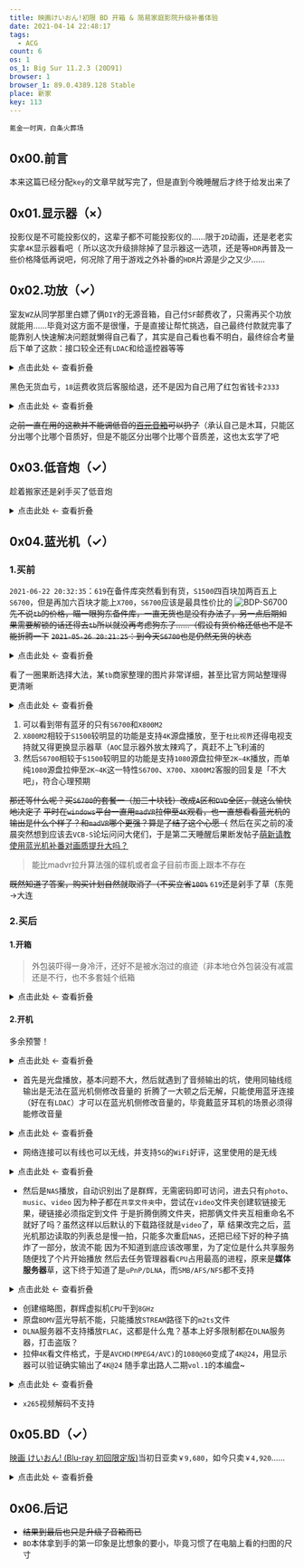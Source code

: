 ```yaml
---
title: 映画けいおん!初限 BD 开箱 & 简易家庭影院升级补番体验
date: 2021-04-14 22:48:17
tags:
  - ACG
count: 6
os: 1
os_1: Big Sur 11.2.3 (20D91)
browser: 1
browser_1: 89.0.4389.128 Stable
place: 新家
key: 113
---
```

    氪金一时爽，白条火葬场
<!-- more -->
## 0x00.前言
本来这篇已经分配`key`的文章早就写完了，但是直到今晚睡醒后才终于给发出来了

## 0x01.显示器（×）
投影仪是不可能投影仪的，这辈子都不可能投影仪的……限于`2D`动画，还是老老实实拿`4K`显示器看吧（
所以这次升级排除掉了显示器这一选项，还是等`HDR`再普及一些价格降低再说吧，何况除了用于游戏之外补番的`HDR`片源是少之又少……

## 0x02.功放（✓）
室友`WZ`从同学那里白嫖了俩`DIY`的无源音箱，自己付`SF`邮费收了，只需再买个功放就能用……毕竟对这方面不是很懂，于是直接让帮忙挑选，自己最终付款就完事了
能靠别人快速解决问题就懒得自己看了，其实是自己看也看不明白，最终综合考量后下单了这款：接口较全还有`LDAC`和给遥控器等等

<details><summary>点击此处 ← 查看折叠</summary>

![520.06](https://i1.yuangezhizao.cn/macOS/QQ20210414-230425@2x.png!webp)

</details>

黑色无货血亏，`18`运费收货后客服给退，还不是因为自己用了红包省钱卡`2333`

<details><summary>点击此处 ← 查看折叠</summary>

![淘金币终于派上用场了](https://i1.yuangezhizao.cn/macOS/QQ20210414-230552@2x.png!webp)

`2021-07-14 19:54:24`：近期发现降价一百多？
![398](https://i1.yuangezhizao.cn/Redmi-K20Pro/Screenshot_2021-07-14-19-51-32-129_com.taobao.tao.jpg!webp)
![](https://i1.yuangezhizao.cn/Redmi-K20Pro/Screenshot_2021-07-14-19-49-31-017_com.taobao.tao.jpg!webp)

</details>

~~之前一直在用的这款并不能调低音的[百元音箱](../Windows/desktop.html#详情)可以扔了~~（承认自己是木耳，只能区分出哪个比哪个音质好，但是不能区分出哪个比哪个音质差，这也太玄学了吧

## 0x03.低音炮（✓）
趁着搬家还是剁手买了低音炮
<details><summary>点击此处 ← 查看折叠</summary>

![低音炮](https://i1.yuangezhizao.cn/macOS/20210808231213.png!webp)

氪金当月正巧赶上`7.17~7.19`天喵造物节，还能便宜`20`块钱，于是联系客服后立即确认收货并好评就给返了（人工价保草
![403.46](https://i1.yuangezhizao.cn/macOS/QQ20210808-231335@2x.png!webp)

</details>

## 0x04.蓝光机（✓）
### 1.买前
`2021-06-22 20:32:35`：`619`在备件库突然看到有货，`S1500`四百块加两百五上`S6700`，但是再加六百块才能上`X700`，`S6700`应该是最具性价比的
![BDP-S6700](https://i1.yuangezhizao.cn/macOS/20210622203602.png!webp)
~~先不说`tb`的价格，瞄一眼狗东备件库，一直无货也是没有办法了，另一点后期如果需要解锁的话还得去`tb`所以就没再考虑狗东了……（假设有货价格还低也不是不能折腾一下~~
~~`2021-05-26 20:21:25`：到今天`S6700`也是仍然无货的状态~~

<details><summary>点击此处 ← 查看折叠</summary>

![619](https://i1.yuangezhizao.cn/Redmi-K20Pro/Screenshot_2021-06-22-20-39-11-896_com.jingdong.a.jpg!webp)
![狗东备件库](https://i1.yuangezhizao.cn/Redmi-K20Pro/Screenshot_2021-04-14-23-22-15-308_com.jingdong.a.jpg!webp)

</details>

看了一圈果断选择大法，某`tb`商家整理的图片非常详细，甚至比官方网站整理得更清晰

<details><summary>点击此处 ← 查看折叠</summary>

![对比表格](https://i1.yuangezhizao.cn/macOS/QQ20210414-231908@2x.png!webp)

</details>

1. 可以看到带有蓝牙的只有`S6700`和`X800M2`
2. `X800M2`相较于`S1500`较明显的功能是支持`4K`源盘播放，至于`杜比视界`还得电视支持就又得更换显示器草（`AOC`显示器外放太辣鸡了，真赶不上飞利浦的
3. 然后`S6700`相较于`S1500`较明显的功能是支持`1080`源盘拉伸至`2K~4K`播放，而单纯`1080`源盘拉伸至`2K~4K`这一特性`S6700`、`X700`、`X800M2`客服的回复是「不大吧」，符合心理预期

~~那还等什么呢？买`S6700`的套餐一（加三十块钱）改成`A`区和`DVD`全区，就这么愉快地决定了~~
~~平时在`windows`平台一直用`madVR`拉伸至`4K`观看，也一直想看看蓝光机的输出是什么个样子？和`madVR`哪个更强？算是了结了这个心愿（~~
然后在买之前的凌晨突然想到应该去`VCB-S`论坛问问大佬们，于是第二天睡醒后果断发帖子[萌新请教使用蓝光机补番对画质提升大吗？](https://web.archive.org/web/20210526122613/https://bbs.vcb-s.com/forum.php?mod=viewthread&tid=7571&page=1)
> 能比madvr拉升算法强的碟机或者盒子目前市面上跟本不存在

~~既然知道了答案，购买计划自然就取消了（不买立省`100%`~~
`619`还是剁手了草（东莞→大连

### 2.买后
#### 1.开箱
> 外包装吓得一身冷汗，还好不是被水泡过的痕迹（非本地仓外包装没有减震还是不行，也不多套娃个纸箱

<details><summary>点击此处 ← 查看折叠</summary>

![包装正面](https://i1.yuangezhizao.cn/Redmi-K20Pro/IMG_20210622_110651.jpg!view)
![包装左面](https://i1.yuangezhizao.cn/Redmi-K20Pro/IMG_20210622_110802.jpg!view)

没错，又是盯备件库捡漏
![包装上面](https://i1.yuangezhizao.cn/Redmi-K20Pro/IMG_20210622_110835.jpg!view)

`12V`电源
![电源](https://i1.yuangezhizao.cn/Redmi-K20Pro/IMG_20210622_111101.jpg!view)

自己有`HDMI`线，就没拆
![HDMI](https://i1.yuangezhizao.cn/Redmi-K20Pro/IMG_20210622_111117.jpg!view)
![本体前面](https://i1.yuangezhizao.cn/Redmi-K20Pro/IMG_20210622_111903.jpg!view)
![本体后面](https://i1.yuangezhizao.cn/Redmi-K20Pro/IMG_20210622_111845.jpg!view)
![本体下面](https://i1.yuangezhizao.cn/Redmi-K20Pro/IMG_20210622_111444.jpg!view)
![全家福](https://i1.yuangezhizao.cn/Redmi-K20Pro/IMG_20210622_112554.jpg!view)

测试用的同轴线，非原厂配件
![同轴线](https://i1.yuangezhizao.cn/Redmi-K20Pro/IMG_20210622_112913.jpg!view)

</details>

#### 2.开机
多余预警！

<details><summary>点击此处 ← 查看折叠</summary>

![索法](https://i1.yuangezhizao.cn/Redmi-K20Pro/IMG_20210622_115441.jpg!view)
![每次开机的初始化](https://i1.yuangezhizao.cn/Redmi-K20Pro/IMG_20210622_115452.jpg!view)
![简体中文](https://i1.yuangezhizao.cn/Redmi-K20Pro/IMG_20210622_115514.jpg!view)
![快速启动](https://i1.yuangezhizao.cn/Redmi-K20Pro/IMG_20210622_115525.jpg!view)
![主界面](https://i1.yuangezhizao.cn/Redmi-K20Pro/IMG_20210622_115920.jpg!view)
![设定](https://i1.yuangezhizao.cn/Redmi-K20Pro/IMG_20210622_120003.jpg!view)

</details>

- 首先是光盘播放，基本问题不大，然后就遇到了音频输出的坑，使用同轴线缆输出是无法在蓝光机侧修改音量的
折腾了一大顿之后无解，只能使用蓝牙连接（好在有`LDAC`）才可以在蓝光机侧修改音量的，毕竟戴蓝牙耳机的场景必须得能修改音量

<details><summary>点击此处 ← 查看折叠</summary>

![蓝牙真香，但也不是一直都是 96KHz](https://i1.yuangezhizao.cn/Redmi-K20Pro/Screenshot_2021-06-22-22-52-03-707_com.google.and.jpg!webp)
![蓝牙功放](https://i1.yuangezhizao.cn/Redmi-K20Pro/IMG_20210622_131153.jpg!view)
![仅支持调节蓝牙音量](https://i1.yuangezhizao.cn/Redmi-K20Pro/IMG_20210622_131337.jpg!view)

</details>

- 网络连接可以有线也可以无线，并支持`5G`的`WiFi`好评，这里使用的是无线

<details><summary>点击此处 ← 查看折叠</summary>

![轻松网络设定](https://i1.yuangezhizao.cn/Redmi-K20Pro/IMG_20210622_115536.jpg!view)
![联网方式](https://i1.yuangezhizao.cn/Redmi-K20Pro/IMG_20210622_115554.jpg!view)
![无线网络](https://i1.yuangezhizao.cn/Redmi-K20Pro/IMG_20210622_115631.jpg!view)
![软键盘](https://i1.yuangezhizao.cn/Redmi-K20Pro/IMG_20210622_115642.jpg!view)
![正在连接网络](https://i1.yuangezhizao.cn/Redmi-K20Pro/IMG_20210622_115737.jpg!view)
![用户协议](https://i1.yuangezhizao.cn/Redmi-K20Pro/IMG_20210622_115849.jpg!view)
![1/3](https://i1.yuangezhizao.cn/Redmi-K20Pro/IMG_20210622_115857.jpg!view)
![3/3](https://i1.yuangezhizao.cn/Redmi-K20Pro/IMG_20210622_115900.jpg!view)

</details>

- 然后是`NAS`播放，自动识别出了是群辉，无需密码即可访问，进去只有`photo`、`music`、`video`
因为种子都在`共享文件夹`中，尝试在`video`文件夹创建软链接无果，硬链接必须指定到文件
于是折腾倒腾文件夹，把那俩文件夹互相重命名不就好了吗？虽然这样以后默认的下载路径就是`video`了，草
结果改完之后，蓝光机那边读取的列表总是慢一拍，只能多次重启`NAS`，还把已经下好的种子搞炸了一部分，放流不能
因为不知道到底应该改哪里，为了定位是什么共享服务随便找了个片开始播放
然后去任务管理器看`CPU`占用最高的进程，原来是**媒体服务器**草，这下终于知道了是`uPnP/DLNA`，而`SMB/AFS/NFS`都不支持

<details><summary>点击此处 ← 查看折叠</summary>

![NAS](https://i1.yuangezhizao.cn/Redmi-K20Pro/IMG_20210622_120534.jpg!view)

</details>

- 创建缩略图，群辉虚拟机`CPU`干到`8GHz`
- 原盘`BDMV`蓝光导航不能，只能播放`STREAM`路径下的`m2ts`文件
- `DLNA`服务器不支持播放`FLAC`，这都是什么鬼？基本上好多限制都在`DLNA`服务器，打击盗版？
- 拉伸`4K`看文件格式，于是`AVCHD(MPEG4/AVC)`的`1080@60`变成了`4K@24`，用显示器可以验证确实输出了`4K@24`
随手拿出路人二期`vol.1`的本编盘~

<details><summary>点击此处 ← 查看折叠</summary>

![4K/24p](https://i1.yuangezhizao.cn/Redmi-K20Pro/IMG_20210622_122913.jpg!view)
![可总感觉还是有些粗糙](https://i1.yuangezhizao.cn/Redmi-K20Pro/IMG_20210622_123141.jpg!view)
![4K](https://i1.yuangezhizao.cn/Redmi-K20Pro/IMG_20210622_120121.jpg!view)
![3840*2160@24](https://i1.yuangezhizao.cn/Redmi-K20Pro/Screenshot_2021-06-22-22-16-09-550_com.google.and.jpg!webp)

</details>

- `x265`视频解码不支持

## 0x05.BD（✓）
[映画 けいおん! (Blu-ray 初回限定版)](https://web.archive.org/web/20210526123030/https://www.amazon.co.jp/%E6%98%A0%E7%94%BB-%E3%81%91%E3%81%84%E3%81%8A%E3%82%93-Blu-ray-%E5%88%9D%E5%9B%9E%E9%99%90%E5%AE%9A%E7%89%88-%E5%B1%B1%E7%94%B0%E5%B0%9A%E5%AD%90/dp/B007UXG5U4?language=ja_JP)当初日亚卖`￥9,680`，如今只卖`￥4,920`……

<details><summary>点击此处 ← 查看折叠</summary>

![1](https://i1.yuangezhizao.cn/Redmi-K20Pro/IMG_20210416_100931.jpg!view)
![2](https://i1.yuangezhizao.cn/Redmi-K20Pro/IMG_20210416_101101.jpg!view)
![3](https://i1.yuangezhizao.cn/Redmi-K20Pro/IMG_20210416_101115.jpg!view)
![4](https://i1.yuangezhizao.cn/Redmi-K20Pro/IMG_20210416_101230.jpg!view)
![5](https://i1.yuangezhizao.cn/Redmi-K20Pro/IMG_20210416_101648.jpg!view)
![6](https://i1.yuangezhizao.cn/Redmi-K20Pro/IMG_20210416_102412.jpg!view)
![7](https://i1.yuangezhizao.cn/Redmi-K20Pro/IMG_20210416_102047.jpg!view)
![8](https://i1.yuangezhizao.cn/Redmi-K20Pro/IMG_20210416_103430.jpg!view)
![9](https://i1.yuangezhizao.cn/Redmi-K20Pro/IMG_20210416_102726.jpg!view)

</details>

## 0x06.后记
- ~~结果到最后也只是升级了音箱而已~~
- `BD`本体拿到手的第一印象是比想象的要小，毕竟习惯了在电脑上看的扫图的尺寸
